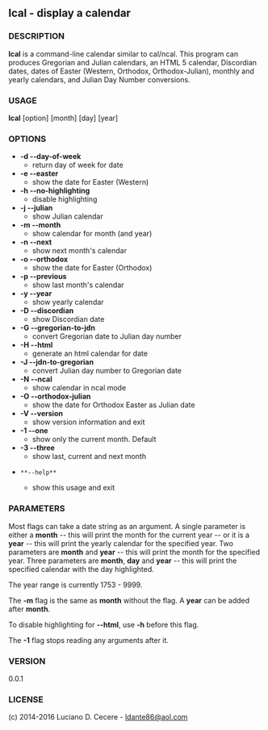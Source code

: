## lcal - display a calendar

### DESCRIPTION
**lcal** is a command-line calendar similar to cal/ncal. This program can produces Gregorian
and Julian calendars, an HTML 5 calendar, Discordian dates, dates of Easter (Western, Orthodox,
Orthodox-Julian), monthly and yearly calendars, and Julian Day Number conversions.

### USAGE
**lcal** [option] [month] [day] [year]

### OPTIONS
* **-d  --day-of-week**
	* return day of week for date
* **-e  --easter**
	* show the date for Easter (Western)
* **-h  --no-highlighting**
	* disable highlighting
* **-j  --julian**
	* show Julian calendar
* **-m  --month**
	* show calendar for month (and year)
* **-n  --next**
	* show next month's calendar
* **-o  --orthodox**
	* show the date for Easter (Orthodox)
* **-p  --previous**
	* show last month's calendar
* **-y  --year**
	* show yearly calendar
* **-D  --discordian**
	* show Discordian date
* **-G  --gregorian-to-jdn**
	* convert Gregorian date to Julian day number
* **-H  --html**
	* generate an html calendar for date
* **-J  --jdn-to-gregorian**
	* convert Julian day number to Gregorian date
* **-N  --ncal**
	* show calendar in ncal mode
* **-O  --orthodox-julian**
	* show the date for Orthodox Easter as Julian date
* **-V  --version**
	* show version information and exit
* **-1  --one**
	* show only the current month. Default
* **-3  --three**
	* show last, current and next month
*     **--help**
	* show this usage and exit

### PARAMETERS
Most flags can take a date string as an argument. A single parameter is either a **month** -- this
will print the month for the current year -- or it is a **year** -- this will print the yearly calendar
for the specified year. Two parameters are **month** and **year** -- this will print the month for the
specified year. Three parameters are **month**, **day** and **year** -- this will print the specified
calendar with the day highlighted.

The year range is currently 1753 - 9999.

The **-m** flag is the same as **month** without the flag. A **year** can be added after **month**.

To disable highlighting for **--html**, use **-h** before this flag.

The **-1** flag stops reading any arguments after it.

### VERSION
0.0.1

### LICENSE
(c) 2014-2016 Luciano D. Cecere - ldante86@aol.com
